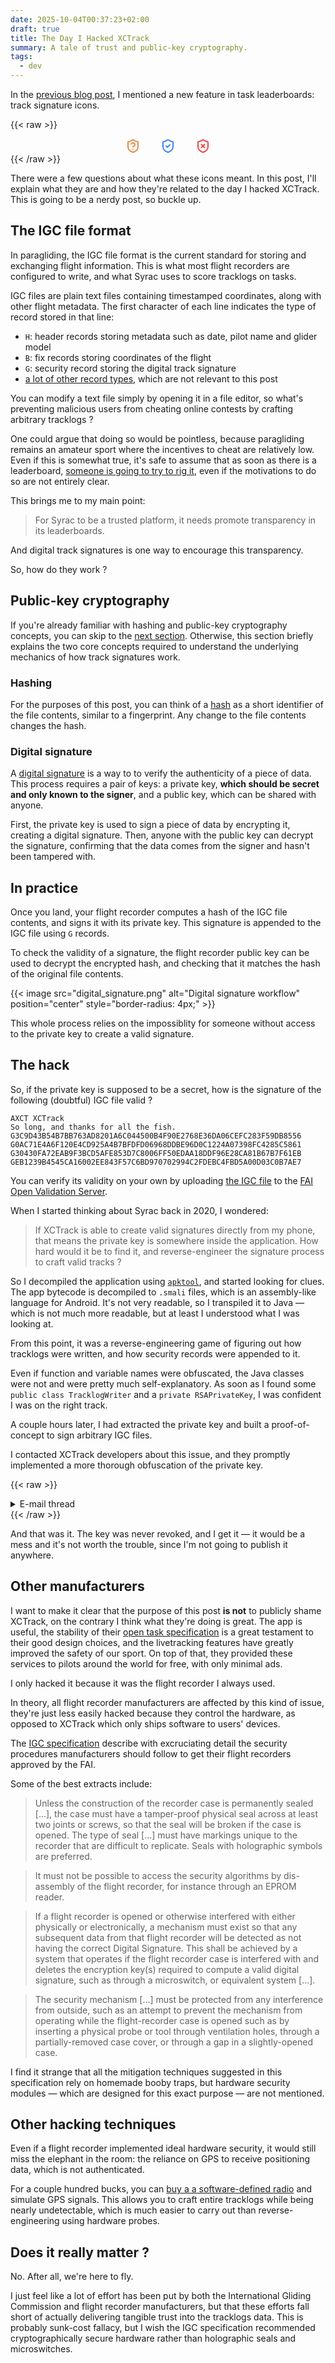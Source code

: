 ```yaml
---
date: 2025-10-04T00:37:23+02:00
draft: true
title: The Day I Hacked XCTrack
summary: A tale of trust and public-key cryptography.
tags:
  - dev
---
```


In the [previous blog post](../2025/september-update/), I mentioned a new feature in task leaderboards: track signature icons.

{{< raw >}}
<div style="display: flex; justify-content: center; gap: 2rem; flex-wrap: wrap;">
    <div title="Unknown track signature">
        <svg xmlns="http://www.w3.org/2000/svg" width="24" height="24" viewBox="0 0 24 24" fill="none" stroke="oklch(71.526% 0.1356 56.892)" stroke-width="2" stroke-linecap="round" stroke-linejoin="round" class="lucide lucide-shield-question-mark-icon lucide-shield-question-mark"><path d="M20 13c0 5-3.5 7.5-7.66 8.95a1 1 0 0 1-.67-.01C7.5 20.5 4 18 4 13V6a1 1 0 0 1 1-1c2 0 4.5-1.2 6.24-2.72a1.17 1.17 0 0 1 1.52 0C14.51 3.81 17 5 19 5a1 1 0 0 1 1 1z"/><path d="M9.1 9a3 3 0 0 1 5.82 1c0 2-3 3-3 3"/><path d="M12 17h.01"/></svg>
    </div>
    <div title="Valid track signature">
        <svg xmlns="http://www.w3.org/2000/svg" width="24" height="24" viewBox="0 0 24 24" fill="none" stroke="oklch(0.6231 0.188 259.8145)" stroke-width="2" stroke-linecap="round" stroke-linejoin="round" class="lucide lucide-shield-check-icon lucide-shield-check"><path d="M20 13c0 5-3.5 7.5-7.66 8.95a1 1 0 0 1-.67-.01C7.5 20.5 4 18 4 13V6a1 1 0 0 1 1-1c2 0 4.5-1.2 6.24-2.72a1.17 1.17 0 0 1 1.52 0C14.51 3.81 17 5 19 5a1 1 0 0 1 1 1z"/><path d="m9 12 2 2 4-4"/></svg>
    </div>
    <div title="Invalid track signature">
        <svg xmlns="http://www.w3.org/2000/svg" width="24" height="24" viewBox="0 0 24 24" fill="none" stroke="oklch(0.6368 0.2078 25.3313)" stroke-width="2" stroke-linecap="round" stroke-linejoin="round" class="lucide lucide-shield-x-icon lucide-shield-x"><path d="M20 13c0 5-3.5 7.5-7.66 8.95a1 1 0 0 1-.67-.01C7.5 20.5 4 18 4 13V6a1 1 0 0 1 1-1c2 0 4.5-1.2 6.24-2.72a1.17 1.17 0 0 1 1.52 0C14.51 3.81 17 5 19 5a1 1 0 0 1 1 1z"/><path d="m14.5 9.5-5 5"/><path d="m9.5 9.5 5 5"/></svg>
    </div>
</div>
{{< /raw >}}

There were a few questions about what these icons meant.
In this post, I'll explain what they are and how they're related to the day I hacked XCTrack.
This is going to be a nerdy post, so buckle up.

## The IGC file format

In paragliding, the IGC file format is the current standard for storing and exchanging flight information.
This is what most flight recorders are configured to write, and what Syrac uses to score tracklogs on tasks.

IGC files are plain text files containing timestamped coordinates, along with other flight metadata.
The first character of each line indicates the type of record stored in that line:

- `H`: header records storing metadata such as date, pilot name and glider model
- `B`: fix records storing coordinates of the flight
- `G`: security record storing the digital track signature
- [a lot of other record types](https://xp-soaring.github.io/igc_file_format/igc_format_2008.html), which are not relevant to this post

You can modify a text file simply by opening it in a file editor, so what's preventing malicious users from cheating online contests by crafting arbitrary tracklogs ?

One could argue that doing so would be pointless, because paragliding remains an amateur sport where the incentives to cheat are relatively low.
Even if this is somewhat true, it's safe to assume that as soon as there is a leaderboard, [someone is going to try to rig it](https://web.archive.org/web/20250714025458/https://xcmag.com/news/comps-and-events/xcontest-bans-pilot-for-faking-tracklogs), even if the motivations to do so are not entirely clear.

This brings me to my main point:

> For Syrac to be a trusted platform, it needs promote transparency in its leaderboards.

And digital track signatures is one way to encourage this transparency.

So, how do they work ?

## Public-key cryptography

If you're already familiar with hashing and public-key cryptography concepts, you can skip to the [next section](#in-practice).
Otherwise, this section briefly explains the two core concepts required to understand the underlying mechanics of how track signatures work.

### Hashing

For the purposes of this post, you can think of a [hash](https://en.wikipedia.org/wiki/Hash_function) as a short identifier of the file contents, similar to a fingerprint.
Any change to the file contents changes the hash.

### Digital signature

A [digital signature](https://en.wikipedia.org/wiki/Digital_signature) is a way to to verify the authenticity of a piece of data.
This process requires a pair of keys: a private key, **which should be secret and only known to the signer**, and a public key, which can be shared with anyone.

First, the private key is used to sign a piece of data by encrypting it, creating a digital signature.
Then, anyone with the public key can decrypt the signature, confirming that the data comes from the signer and hasn't been tampered with.

## In practice

Once you land, your flight recorder computes a hash of the IGC file contents, and signs it with its private key.
This signature is appended to the IGC file using `G` records.

To check the validity of a signature, the flight recorder public key can be used to decrypt the encrypted hash, and checking that it matches the hash of the original file contents.

{{< image src="digital_signature.png" alt="Digital signature workflow" position="center" style="border-radius: 4px;" >}}

This whole process relies on the impossiblity for someone without access to the private key to create a valid signature.

## The hack

So, if the private key is supposed to be a secret, how is the signature of the following (doubtful) IGC file valid ?

```text
AXCT XCTrack
So long, and thanks for all the fish.
G3C9D43B54B7BB763AD8201A6C044500B4F90E2768E36DA06CEFC283F59DB8556
G0AC71E4A6F120E4CD925A4B7BFDFD06968DDBE96D0C1224A07398FC4285C5861
G30430FA72EAB9F3BCD5AFE853D7C8006FF50EDAA18DDF96E28CA81B67B7F61EB
GEB1239B4545CA16002EE843F57C6BD970702994C2FDEBC4FBD5A00D03C0B7AE7
```

You can verify its validity on your own by uploading [the IGC file](./hacked.igc) to the [FAI Open Validation Server](http://vali.fai-civl.org/validation.html).

When I started thinking about Syrac back in 2020, I wondered:

> If XCTrack is able to create valid signatures directly from my phone, that means the private key is somewhere inside the application.
> How hard would it be to find it, and reverse-engineer the signature process to craft valid tracks ?

So I decompiled the application using [`apktool`](https://apktool.org/), and started looking for clues.
The app bytecode is decompiled to `.smali` files, which is an assembly-like language for Android.
It's not very readable, so I transpiled it to Java — which is not much more readable, but at least I understood what I was looking at.

From this point, it was a reverse-engineering game of figuring out how tracklogs were written, and how security records were appended to it.

Even if function and variable names were obfuscated, the Java classes were not and were pretty much self-explanatory.
As soon as I found some `public class TracklogWriter` and a `private RSAPrivateKey`, I was confident I was on the right track.

A couple hours later, I had extracted the private key and built a proof-of-concept to sign arbitrary IGC files.

I contacted XCTrack developers about this issue, and they promptly implemented a more thorough obfuscation of the private key.

{{< raw >}}
<details>
<summary>E-mail thread</summary>
{{< /raw >}}

```text
┌──────────────────────────────────────────┐
│ From: Téo Bouvard <teobouvard@gmail.com> │
│ To: XCTRACK <xctrack@xcontest.org>       │
│ Date: Mon, 16 Nov 2020 11:18:00 +0100    │
│ Subject: XCTrack security issue          │
└──────────────────────────────────────────┘

Hi,

I recently noticed the private key used for signing G records can be easily
retrieved from the XCTrack apk. This would allow someone to submit crafted
IGC tracks as being legitimate during competitions, XC contests or even
FAI-sanctioned records. Although I understand this risk is inherent to
device-based signing schemes as the private key must reside inside the
device, do you consider this an "acceptable risk" or is this a security
issue you would be willing to work on?

You can find attached a crafted track passing validation to prove this claim.

Sincerely,
Téo Bouvard

[Attachment: crafted_signed.igc (1K)]

┌────────────────────────────────────────┐
│ From: XCTRACK <xctrack@xcontest.org>   │
│ To: Téo Bouvard <teobouvard@gmail.com> │
│ Date: Mon, 16 Nov 2020 14:20:00 +0100  │
│ Subject: Re: XCTrack security issue    │
└────────────────────────────────────────┘

Hi Teo,

thanks for pointing this out. We're aware of this issue from the beginning
of the XCTrack. But you're right, nowadays it's easier to dig the key out.
It's impossible to completely hide the key from a determined expert, but
I'll try to hide the key a little bit better.

Best regards
XContest team

┌────────────────────────────────────────┐
│ From: XCTRACK <xctrack@xcontest.org>   │
│ To: Téo Bouvard <teobouvard@gmail.com> │
│ Date: Mon, 23 Nov 2020 12:31:00 +0100  │
│ Subject: Re: XCTrack security issue    │
└────────────────────────────────────────┘

Hi Téo,

could you please take a look at this apk?

Should be harder to dig the key out.

Please let me know your thoughts. Thank you!

Best regards
XContest team

[Attachment: crafted_signed.apk (13.3M)]

┌──────────────────────────────────────────┐
│ From: Téo Bouvard <teobouvard@gmail.com> │
│ To: XCTRACK <xctrack@xcontest.org>       │
│ Date: Mon, 23 Nov 2020 18:23:00 +0100    │
│ Subject: Re: XCTrack security issue      │
└──────────────────────────────────────────┘

Hi ****,

At first sight, this seems a reasonable fix. I think the effort needed to
retrieve the key in this apk can dissuade casual cheating.

Thank you for acting quickly on this.

Cheers,
Téo

┌────────────────────────────────────────┐
│ From: XCTRACK <xctrack@xcontest.org>   │
│ To: Téo Bouvard <teobouvard@gmail.com> │
│ Date: Tue, 24 Nov 2020 11:27:00 +0100  │
│ Subject: Re: XCTrack security issue    │
└────────────────────────────────────────┘

Hi Teo,

great, thanks! (And for pointing this out too.) Next versions will be
released like this.

Cheers
XContest team
```

{{< raw >}}
</details>
{{< /raw >}}

And that was it.
The key was never revoked, and I get it — it would be a mess and it's not worth the trouble, since I'm not going to publish it anywhere.

## Other manufacturers

I want to make it clear that the purpose of this post **is not** to publicly shame XCTrack, on the contrary I think what they're doing is great.
The app is useful, the stability of their [open task specification](https://xctrack.org/Competition_Interfaces.html) is a great testament to their good design choices, and the livetracking features have greatly improved the safety of our sport.
On top of that, they provided these services to pilots around the world for free, with only minimal ads.

I only hacked it because it was the flight recorder I always used.

In theory, all flight recorder manufacturers are affected by this kind of issue, they're just less easily hacked because they control the hardware, as opposed to XCTrack which only ships software to users' devices.

The [IGC specification](https://www.fai.org/sites/default/files/igc_specification_dec_2024_with_al9.pdf) describe with excruciating detail the security procedures manufacturers should follow to get their flight recorders approved by the FAI.

Some of the best extracts include:

> Unless the construction of the recorder case is permanently sealed [...], the case must have a tamper-proof physical seal across at least two joints or screws, so that the seal will be broken if the case is opened. The type of seal [...] must have markings unique to the recorder that are difficult to replicate. Seals with holographic symbols are preferred.

> It must not be possible to access the security algorithms by dis-assembly of the flight recorder, for instance through an EPROM reader.

> If a flight recorder is opened or otherwise interfered with either physically or electronically, a mechanism must exist so that any subsequent data from that flight recorder will be detected as not having the correct Digital Signature. This shall be achieved by a system that operates if the flight recorder case is interfered with and deletes the encryption key(s) required to compute a valid digital signature, such as through a microswitch, or equivalent system [...].

> The security mechanism [...] must be protected from any interference from outside, such as an attempt to prevent the mechanism from operating while the flight-recorder case is opened such as by inserting a physical probe or tool through ventilation holes, through a partially-removed case cover, or through a gap in a slightly-opened case.

I find it strange that all the mitigation techniques suggested in this specification rely on homemade booby traps, but hardware security modules — which are designed for this exact purpose — are not mentioned.

## Other hacking techniques

Even if a flight recorder implemented ideal hardware security, it would still miss the elephant in the room: the reliance on GPS to receive positioning data, which is not authenticated.

For a couple hundred bucks, you can [buy a a software-defined radio](https://greatscottgadgets.com/hackrf/) and simulate GPS signals.
This allows you to craft entire tracklogs while being nearly undetectable, which is much easier to carry out than reverse-engineering using hardware probes.

## Does it really matter ?

No.
After all, we're here to fly.

I just feel like a lot of effort has been put by both the International Gliding Commission and flight recorder manufacturers, but that these efforts fall short of actually delivering tangible trust into the tracklogs data.
This is probably sunk-cost fallacy, but I wish the IGC specification recommended cryptographically secure hardware rather than holographic seals and microswitches.
